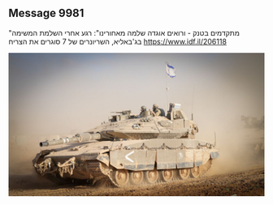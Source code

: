 ## Message 9981

"מתקדמים בטנק - ורואים אוגדה שלמה מאחורינו":
רגע אחרי השלמת המשימה בג'באליא, השריונרים של 7 סוגרים את הצריח
https://www.idf.il/206118

![Photo](./9981/9981_photo.jpg)
